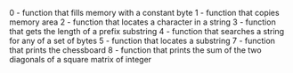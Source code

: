 0 - function that fills memory with a constant byte 1 - function that copies memory area 2 - function that locates a character in a string 3 - function that gets the length of a prefix substring 4 - function that searches a string for any of a set of bytes 5 - function that locates a substring 7 - function that prints the chessboard 8 - function that prints the sum of the two diagonals of a square matrix of integer
